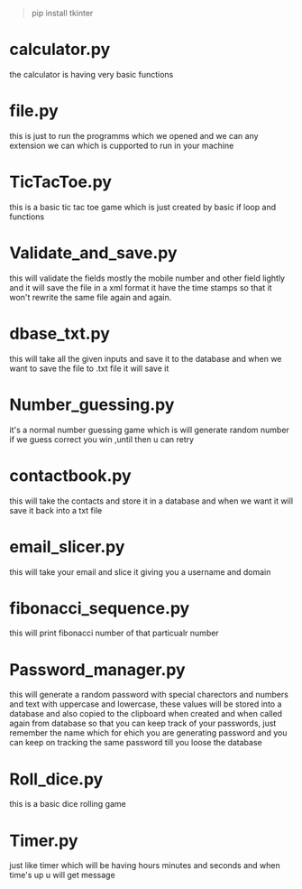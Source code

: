 > pip install tkinter
# calculator.py
the calculator is having very basic functions 
# file.py
this is just to run the programms which we opened and we can any extension we can which is cupported to run in your machine
# TicTacToe.py
this is a basic tic tac toe game which is just created by basic if loop and functions 
# Validate_and_save.py
this will validate the fields mostly the mobile number and other field lightly and it will save the file in a xml format 
it have the time stamps so that it won't rewrite the same file again and again.
# dbase_txt.py
this will take all the given inputs and save it to the database and when we want to save the file to .txt file it will save it
# Number_guessing.py
it's a normal number guessing game which is will generate random number if we guess correct you win ,until then u can retry
# contactbook.py
this will take the contacts and store it in a database and when we want it will save it back into a txt file
# email_slicer.py
this will take your email and slice it giving you a username and domain
# fibonacci_sequence.py
this will print fibonacci number of that particualr number 
# Password_manager.py
this will generate a random password with special charectors and numbers and text with uppercase and lowercase, these values will be stored into a database and also copied to the clipboard when created and when called again from database so that you can keep track of your passwords, just remember the name which for ehich you are generating password and you can keep on tracking the same password till you loose the database
# Roll_dice.py
this is a basic dice rolling game
# Timer.py
just like timer which will be having hours minutes and seconds and when time's up u will get message
